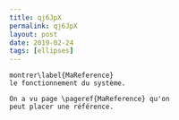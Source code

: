 ```yaml
---
title: qj6JpX
permalink: qj6JpX
layout: post
date: 2019-02-24
tags: [ellipses]
---
```


```latexQuelques mots pour
montrer\label{MaReference}
le fonctionnement du système.

On a vu page \pageref{MaReference} qu'on
peut placer une référence.
```